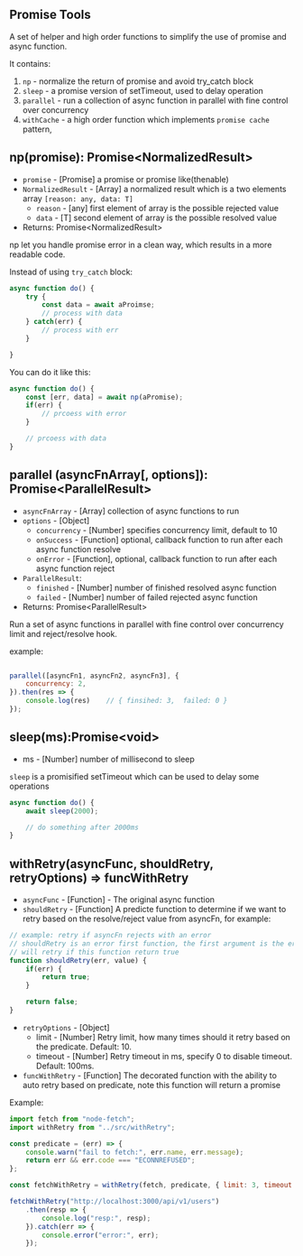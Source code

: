 ## Promise Tools
A set of helper and high order functions to simplify the use of promise and async function.

It contains:
1. `np` - normalize the return of promise and avoid try_catch block
2. `sleep` - a promise version of setTimeout, used to delay operation
3. `parallel` - run a collection of async function in parallel with fine
 control over concurrency
4. `withCache` - a high order function which implements `promise cache` pattern, 


## np(promise): Promise&lt;NormalizedResult&gt;
* `promise` - [Promise] a promise or promise like(thenable)
* `NormalizedResult` - [Array] a normalized result which is a two elements array `[reason: any, data: T]`
    * `reason` - [any] first element of array is the possible rejected value
    * `data` - [T] second element of array is the possible resolved value
* Returns: Promise&lt;NormalizedResult&gt;

np let you handle promise error in a clean way, which results in a more readable code.

Instead of using `try_catch` block: 
```javascript
async function do() {
    try {
        const data = await aProimse;
        // process with data
    } catch(err) {
        // process with err
    }

}
```

You can do it like this:
```javascript
async function do() {
    const [err, data] = await np(aPromise);
    if(err) {
        // prcoess with error
    } 

    // prcoess with data
}
```


## parallel (asyncFnArray[, options]): Promise&lt;ParallelResult&gt;
* `asyncFnArray` - [Array] collection of async functions to run
* `options` - [Object]
    * `concurrency` - [Number] specifies concurrency limit, default to 10
    * `onSuccess` - [Function] optional, callback function to run after each async function resolve
    * `onError` - [Function], optional, callback function to run after each async function reject
* `ParallelResult`:
    * `finished` - [Number] number of finished resolved async function
    * `failed` - [Number] number of failed rejected async function
* Returns: Promise&lt;ParallelResult&gt;

Run a set of async functions in parallel with fine control over concurrency limit and reject/resolve hook.

example:
```javascript

parallel([asyncFn1, asyncFn2, asyncFn3], {
    concurrency: 2,
}).then(res => {
    console.log(res)    // { finsihed: 3,  failed: 0 }
});

```

## sleep(ms):Promise&lt;void&gt;
* ms - [Number] number of millisecond to sleep

`sleep` is a promisified setTimeout which can be used to delay some operations

```javascript
async function do() {
    await sleep(2000);

    // do something after 2000ms
}
```


## withRetry(asyncFunc, shouldRetry, retryOptions) => funcWithRetry
* `asyncFunc` - [Function] - The original async function
* `shouldRetry` - [Function] A predicte function to determine if we want to retry based on the resolve/reject value from asyncFn, for example:
```javascript
// example: retry if asyncFn rejects with an error
// shouldRetry is an error first function, the first argument is the error object
// will retry if this function return true
function shouldRetry(err, value) {
    if(err) {
        return true;
    }

    return false;
}
```
* `retryOptions` - [Object] 
  * limit - [Number] Retry limit, how many times should it retry based on the predicate. Default: 10.
  * timeout - [Number] Retry timeout in ms, specify 0 to disable timeout. Default: 100ms.
* `funcWithRetry` - [Function] The decorated function with the ability to auto retry based on predicate, note this function will return a promise

Example:
```javascript
import fetch from "node-fetch";
import withRetry from "../src/withRetry";

const predicate = (err) => {
    console.warn("fail to fetch:", err.name, err.message);
    return err && err.code === "ECONNREFUSED";
};

const fetchWithRetry = withRetry(fetch, predicate, { limit: 3, timeout: 1000 });

fetchWithRetry("http://localhost:3000/api/v1/users")
    .then(resp => {
        console.log("resp:", resp);
    }).catch(err => {
        console.error("error:", err);
    });
```
